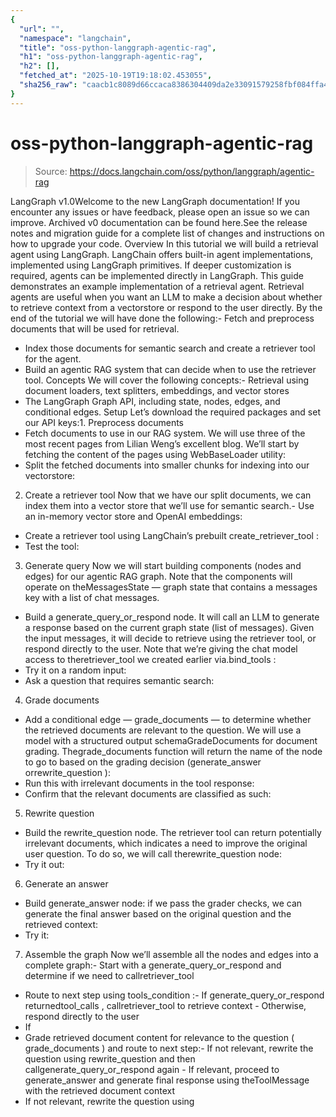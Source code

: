 ```yaml
---
{
  "url": "",
  "namespace": "langchain",
  "title": "oss-python-langgraph-agentic-rag",
  "h1": "oss-python-langgraph-agentic-rag",
  "h2": [],
  "fetched_at": "2025-10-19T19:18:02.453055",
  "sha256_raw": "caacb1c8089d66ccaca8386304409da2e33091579258fbf084ffa423097fcb12"
}
---
```


# oss-python-langgraph-agentic-rag

> Source: https://docs.langchain.com/oss/python/langgraph/agentic-rag

LangGraph v1.0Welcome to the new LangGraph documentation! If you encounter any issues or have feedback, please open an issue so we can improve. Archived v0 documentation can be found here.See the release notes and migration guide for a complete list of changes and instructions on how to upgrade your code.
Overview
In this tutorial we will build a retrieval agent using LangGraph. LangChain offers built-in agent implementations, implemented using LangGraph primitives. If deeper customization is required, agents can be implemented directly in LangGraph. This guide demonstrates an example implementation of a retrieval agent. Retrieval agents are useful when you want an LLM to make a decision about whether to retrieve context from a vectorstore or respond to the user directly. By the end of the tutorial we will have done the following:- Fetch and preprocess documents that will be used for retrieval.
- Index those documents for semantic search and create a retriever tool for the agent.
- Build an agentic RAG system that can decide when to use the retriever tool.
Concepts
We will cover the following concepts:- Retrieval using document loaders, text splitters, embeddings, and vector stores
- The LangGraph Graph API, including state, nodes, edges, and conditional edges.
Setup
Let’s download the required packages and set our API keys:1. Preprocess documents
- Fetch documents to use in our RAG system. We will use three of the most recent pages from Lilian Weng’s excellent blog. We’ll start by fetching the content of the pages using
WebBaseLoader
utility:
- Split the fetched documents into smaller chunks for indexing into our vectorstore:
2. Create a retriever tool
Now that we have our split documents, we can index them into a vector store that we’ll use for semantic search.- Use an in-memory vector store and OpenAI embeddings:
- Create a retriever tool using LangChain’s prebuilt
create_retriever_tool
:
- Test the tool:
3. Generate query
Now we will start building components (nodes and edges) for our agentic RAG graph. Note that the components will operate on theMessagesState
— graph state that contains a messages
key with a list of chat messages.
- Build a
generate_query_or_respond
node. It will call an LLM to generate a response based on the current graph state (list of messages). Given the input messages, it will decide to retrieve using the retriever tool, or respond directly to the user. Note that we’re giving the chat model access to theretriever_tool
we created earlier via.bind_tools
:
- Try it on a random input:
- Ask a question that requires semantic search:
4. Grade documents
- Add a conditional edge —
grade_documents
— to determine whether the retrieved documents are relevant to the question. We will use a model with a structured output schemaGradeDocuments
for document grading. Thegrade_documents
function will return the name of the node to go to based on the grading decision (generate_answer
orrewrite_question
):
- Run this with irrelevant documents in the tool response:
- Confirm that the relevant documents are classified as such:
5. Rewrite question
- Build the
rewrite_question
node. The retriever tool can return potentially irrelevant documents, which indicates a need to improve the original user question. To do so, we will call therewrite_question
node:
- Try it out:
6. Generate an answer
- Build
generate_answer
node: if we pass the grader checks, we can generate the final answer based on the original question and the retrieved context:
- Try it:
7. Assemble the graph
Now we’ll assemble all the nodes and edges into a complete graph:- Start with a
generate_query_or_respond
and determine if we need to callretriever_tool
- Route to next step using
tools_condition
:- If
generate_query_or_respond
returnedtool_calls
, callretriever_tool
to retrieve context - Otherwise, respond directly to the user
- If
- Grade retrieved document content for relevance to the question (
grade_documents
) and route to next step:- If not relevant, rewrite the question using
rewrite_question
and then callgenerate_query_or_respond
again - If relevant, proceed to
generate_answer
and generate final response using theToolMessage
with the retrieved document context
- If not relevant, rewrite the question using
